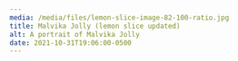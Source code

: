 ```yaml
---
media: /media/files/lemon-slice-image-82-100-ratio.jpg
title: Malvika Jolly (lemon slice updated)
alt: A portrait of Malvika Jolly
date: 2021-10-31T19:06:00-0500
---
```

